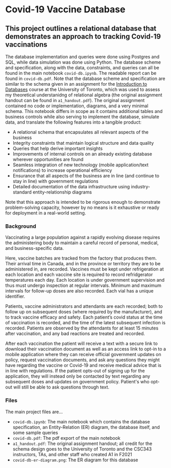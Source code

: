 # Covid-19 Vaccine Database

## This project outlines a relational database that demonstrates an approach to tracking Covid-19 vaccinations

The database implementation and queries were done using Postgres and SQL, while data simulation was done using Python. The database scheme and specification, along with the data, constraints, and queries can all be found in the main notebook `covid-db.ipynb`. The readable report can be found in `covid-db.pdf`. Note that the database scheme and specification are similar to the schema given in an assignment for the [Introduction to Databases](https://artsci.calendar.utoronto.ca/course/csc343h1) course at the University of Toronto, which was used to assess my theoretical understanidng of relational algebra (the original assignment handout can be found in `a1_handout.pdf`). The original assignment contained no code or implementation, diagrams, and a very minimal schema. This notebook differs in scope as it contains additional tables and business controls while also serving to implement the database, simulate data, and translate the following features into a tangible product:
- A relational schema that encapsulates all relevant aspects of the business
- Integrity constraints that maintain logical structure and data quality
- Queries that help derive important insights
- Improvements of internal controls on an already existing database wherever opportunities are found
- Seamless integration of new technology (mobile application/text notifications) to increase operational efficiency
- Ensurance that all aspects of the business are in line (and continue to stay in line) with government regulations
- Detailed documentation of the data infrastructure using industry-standard entity-relationship diagrams

Note that this approach is intended to be rigorous enough to demonstrate problem-solving capacity, however by no means is it exhaustive or ready for deployment in a real-world setting.

### Background
Vaccinating a large population against a rapidly evolving disease requires the administering body to maintain a careful record of personal, medical, and business-specific data.

Here, vaccine batches are tracked from the factory that produces them. Their arrival time in Canada, and in the province or territory they are to be administered in, are recorded. Vaccines must be kept under refrigeration at each location and each vaccine site is required to record refridgerator temperatures each day. Each location is under government supervision and thus must undergo inspection at regular intervals. Minimum and maximum intervals for follow-up doses are also recorded. Each vial has a unique identifier.

Patients, vaccine administrators and attendants are each recorded; both to follow up on subsequent doses (where required by the manufacturer), and to track vaccine efficacy and safety. Each patient’s covid status at the time of vaccination is recorded, and the time of the latest subsequent infection is recorded. Patients are observed by the attendants for at least 15 minutes after vaccination, and any bad reactions are treated and recorded.

After each vaccination the patient will receive a text with a secure link to download their vaccination document as well as an access link to opt-in to a mobile application where they can receive official government updates on policy, request vaccination documents, and ask any questions they might have regarding the vaccine or Covid-19 and receive medical advice that is in line with regulations. If the patient opts-out of signing up for the application, they will instead only be contacted by text regarding any subsequent doses and updates on government policy. Patient's who opt-out will still be able to ask questions through text.

### Files
The main project files are...
- `covid-db.ipynb`: The main notebook which contains the database specification, an Entity-Relation (ER) diagram, the database itself, and some sample queries
- `covid-db.pdf`: The pdf export of the main notebook
- `a1_handout.pdf`: The original assignment handout; all credit for the schema design goes to the University of Toronto and the CSC343 instructors, TAs, and other staff who created A1 in F2021
- `covid-db-er-diagram.png`: The ER diagram for this database
